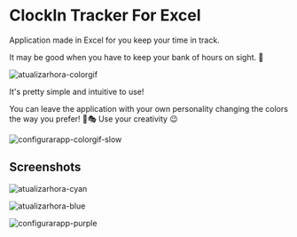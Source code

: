 # ClockIn Tracker For Excel

Application made in Excel for you keep your time in track.

It may be good when you have to keep your bank of hours on sight. 🧐

![atualizarhora-colorgif](https://github.com/monambike/clockintracker_excel/assets/35270174/1a825912-f216-4b5e-9297-cbe11d0c5914)

It's pretty simple and intuitive to use!

You can leave the application with your own personality changing the colors the way you prefer! 🎨🎭 Use your creativity 😉

![configurarapp-colorgif-slow](https://github.com/monambike/clockintracker_excel/assets/35270174/3799bb29-a17e-4ca4-987c-ba70cb113cca)

## Screenshots

![atualizarhora-cyan](https://github.com/monambike/clockintracker_excel/assets/35270174/e5488fd2-8afa-4300-bac3-6c67836e3c99)

![atualizarhora-blue](https://github.com/monambike/clockintracker_excel/assets/35270174/cc348d50-db75-4122-a19e-ae111c0806ed)

![configurarapp-purple](https://github.com/monambike/clockintracker_excel/assets/35270174/b986d0db-5420-4499-ae9f-5b154661c834)
